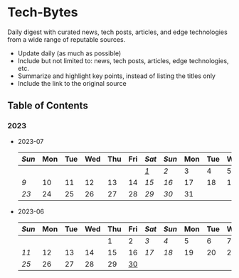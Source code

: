 # Tech-Bytes

Daily digest with curated news, tech posts, articles, and edge technologies from a wide range of reputable sources.

- Update daily (as much as possible)
- Include but not limited to: news, tech posts, articles, edge technologies, etc.
- Summarize and highlight key points, instead of listing the titles only
- Include the link to the original source

## Table of Contents

### 2023

- 2023-07

    | *Sun* | Mon | Tue | Wed | Thu | Fri | *Sat* | *Sun* | Mon | Tue | Wed | Thu | Fri | *Sat* |
    |-------|-----|-----|-----|-----|-----|-------|-------|-----|-----|-----|-----|-----|-------|
    |       |     |     |     |     |     |  [*1*][2]  |  *2*  |  3  |  4  |  5  |  6  |  7  | *8*   |
    | *9*   | 10  | 11  | 12  | 13  | 14  | *15*  | *16*  | 17  | 18  | 19  | 20  | 21  | *22*  |
    | *23*  | 24  | 25  | 26  | 27  | 28  | *29*  | *30*  | 31  |     |     |     |     |       |

[2]: posts/2023-07/2023-07-01.md

- 2023-06

    | *Sun* | Mon | Tue | Wed | Thu | Fri | *Sat* | *Sun* | Mon | Tue | Wed | Thu | Fri | *Sat* |
    |-----|-----|-----|-----|-----|-----|-----|-----|-----|-----|-----|-----|-----|-----|
    |     |     |     |     |  1  |  2  |  *3*  |  *4*  |  5  |  6  |  7  |  8  |  9  | *10*  |
    | *11*  | 12  | 13  | 14  | 15  | 16  | *17*  | *18*  | 19  | 20  | 21  | 22  | 23  | *24*  |
    | *25*  | 26  | 27  | 28  | 29  | [30][1]  |     |     |     |     |     |     |     |     |

[1]: posts/2023-06/2023-06-30.md
